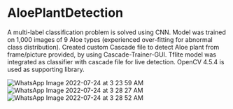 # AloePlantDetection
A multi-label classification problem is solved using CNN. Model was trained on 1,000 images of 9 Aloe types (experienced over-fitting for abnormal class distribution). Created custom Cascade file to detect Aloe plant from frame/picture provided, by using Cascade-Trainer-GUI.  Tflite model was integrated as classifier with cascade file for live detection. OpenCV 4.5.4 is used as supporting library.

![WhatsApp Image 2022-07-24 at 3 23 59 AM](https://user-images.githubusercontent.com/46001327/180624985-5bcd4433-66fc-446f-bbba-f95e765e3fc2.jpeg)
![WhatsApp Image 2022-07-24 at 3 28 27 AM](https://user-images.githubusercontent.com/46001327/180624987-23c85283-8b2a-4860-863f-3f46aca36b6c.jpeg)
![WhatsApp Image 2022-07-24 at 3 28 52 AM](https://user-images.githubusercontent.com/46001327/180624989-55d146b6-a42c-4458-b80c-7505196caba4.jpeg)
